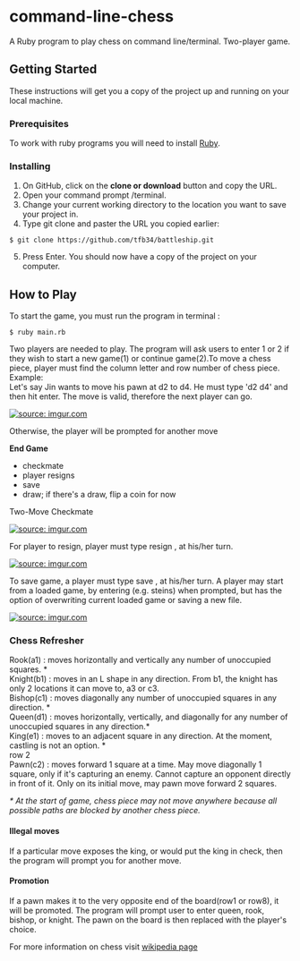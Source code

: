 # command-line-chess
A Ruby program to play chess on command line/terminal. Two-player game. 

## Getting Started
These instructions will get you a copy of the project up and running on your local machine. 

### Prerequisites
To work with ruby programs you will need to install <a href="https://www.ruby-lang.org/en/documentation/installation/">Ruby</a>. 

### Installing
1. On GitHub, click on the <b>clone or download</b> button and copy the URL.
2. Open your command prompt /terminal.
3. Change your current working directory to the location you want to save your project in.
4. Type git clone and paster the URL you copied earlier:

```
$ git clone https://github.com/tfb34/battleship.git
```

5. Press Enter. You should now have a copy of the project on your computer.

## How to Play

To start the game, you must run the program in terminal :

```
$ ruby main.rb
```

<p>Two players are needed to play. The program will ask users to enter 1 or 2 if they wish to start a new game(1) or continue game(2).To move a chess piece, player must find the column letter and row number of chess piece.<br/>Example:<br/>Let's say Jin wants to move his pawn at d2 to d4. He must type 'd2 d4' and then hit enter. The move is valid, therefore the next player can go.</p>
<a href="http://imgur.com/oN6kyJZ"><img src="http://i.imgur.com/oN6kyJZ.png" title="source: imgur.com" /></a>
<p>Otherwise, the player will be prompted for another move</p>
<b>End Game</b>
<ul>
<li>checkmate</li>
<li>player resigns</li>
<li>save</li>
<li>draw; if there's a draw, flip a coin for now</li>
</ul>
<p>Two-Move Checkmate</p>
<a href="http://imgur.com/N1Y2Se9"><img src="http://i.imgur.com/N1Y2Se9.png" title="source: imgur.com" /></a>
<p>For player to resign, player must type resign , at his/her turn.</p><a href="http://imgur.com/a708isI"><img src="http://i.imgur.com/a708isI.png" title="source: imgur.com" /></a><br/>
<p>To save game, a player must type save , at his/her turn. A player may start from a loaded game, by entering (e.g. steins) when prompted, but has the option of overwriting current loaded game or saving a new file. </p>
<a href="http://imgur.com/yBf1eoL"><img src="http://i.imgur.com/yBf1eoL.png" title="source: imgur.com" /></a>
<h3>Chess Refresher</h3>
<p>
Rook(a1) : moves horizontally and vertically any number of unoccupied squares. *<br/>
Knight(b1) : moves in an L shape in any direction. From b1, the knight has only 2 locations it can move to, a3 or c3.<br/>
Bishop(c1) : moves diagonally any number of unoccupied squares in any direction. *<br/>
Queen(d1) : moves horizontally, vertically, and diagonally for any number of unoccupied squares in any direction.*<br/>
King(e1) : moves to an adjacent square in any direction. At the moment, castling is not an option. *<br/>
row 2<br/>
Pawn(c2) : moves forward 1 square at a time. May move diagonally 1 square, only if it's capturing an enemy. Cannot capture an opponent directly in front of it. Only on its initial move, may pawn move forward 2 squares. </p>
<i>* At the start of game, chess piece may not move anywhere because all possible paths are blocked by another chess piece.</i>

<h4>Illegal moves</h4>
<p>If a particular move exposes the king, or would put the king in check, then the program will prompt you for another move.</p>
<h4>Promotion</h4>
<p>If a pawn makes it to the very opposite end of the board(row1 or row8), it will be promoted. The program will prompt user to enter queen, rook, bishop, or knight. The pawn on the board is then replaced with the player's choice. </p>

<p>For more information on chess visit <a href=https://en.wikipedia.org/wiki/Chess>wikipedia page</a></p>
